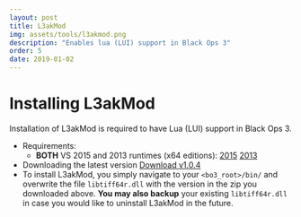 ```yaml
---
layout: post
title: L3akMod
img: assets/tools/l3akmod.png
description: "Enables lua (LUI) support in Black Ops 3"
order: 5
date: 2019-01-02
---
```


# Installing L3akMod
Installation of L3akMod is required to have Lua (LUI) support in Black Ops 3.

- Requirements:
  - **BOTH** VS 2015 and 2013 runtimes (x64 editions): [2015](https://www.microsoft.com/en-gb/download/details.aspx?id=48145) [2013](https://www.microsoft.com/en-gb/download/details.aspx?id=40784)
- Downloading the latest version
[Download v1.0.4](https://mega.nz/#!cVpmDBZA!9frRl0NLk6hg7PA0tvBm6MItZeRSN_DDyrtht_fghUs)
- To install L3akMod, you simply navigate to your `<bo3_root>/bin/` and overwrite the file `libtiff64r.dll` with the version in the zip you downloaded above. __You may also backup__ your existing `libtiff64r.dll` in case you would like to uninstall L3akMod in the future.